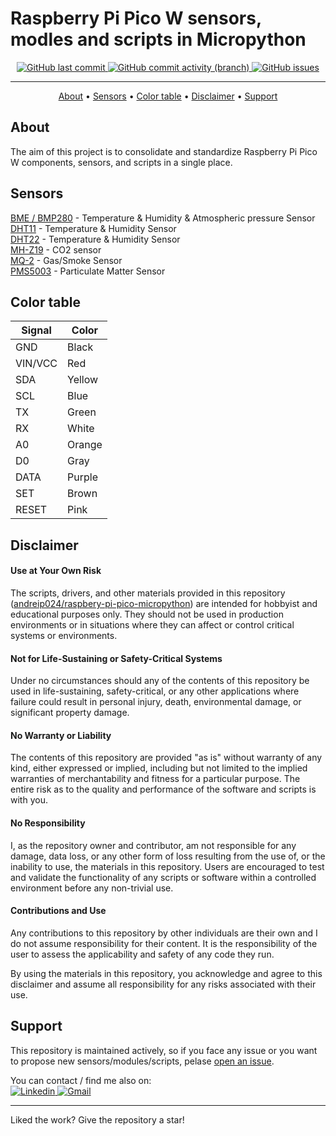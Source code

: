 # Raspberry Pi Pico W sensors, modles and scripts in Micropython  
  

<p align="center">
    <a href="https://github.com/andreip024/raspbery-pi-pico-micropython/commits/main">
    <img src="https://img.shields.io/github/last-commit/andreip024/raspbery-pi-pico-micropython?color=blue"
         alt="GitHub last commit">
	<a href="https://github.com/andreip024/raspbery-pi-pico-micropython/commits/main">
    <img alt="GitHub commit activity (branch)" src="https://img.shields.io/github/commit-activity/m/andreip024/raspbery-pi-pico-micropython/main?color=blue">
    <a href="https://github.com/andreip024/raspbery-pi-pico-micropython/issues">
    <img alt="GitHub issues" src="https://img.shields.io/github/issues-raw/andreip024/raspbery-pi-pico-micropython?color=blue">
</p>

---

<p align="center">
  <a href="#about">About</a> •
  <a href="#sensors">Sensors</a> •
  <a href="#color-table">Color table</a> •
  <a href="#disclaimer">Disclaimer</a> •
<a href="#support">Support</a> 

</p>

## About

The aim of this project is to consolidate and standardize Raspberry Pi Pico W components, sensors, and scripts in a single place.

## Sensors

  <a href="https://github.com/andreip024/raspbery-pi-pico-micropython/tree/main/sensors/BME280">BME / BMP280</a> - Temperature & Humidity & Atmospheric pressure  Sensor   
  <a href="https://github.com/andreip024/raspbery-pi-pico-micropython/tree/main/sensors/DHT11">DHT11</a> - Temperature & Humidity Sensor   
  <a href="https://github.com/andreip024/raspbery-pi-pico-micropython/tree/main/sensors/DHT22">DHT22</a> - Temperature & Humidity Sensor   
  <a href="https://github.com/andreip024/raspbery-pi-pico-micropython/tree/main/sensors/MH-Z19">MH-Z19</a> - CO2 sensor  
  <a href="https://github.com/andreip024/raspbery-pi-pico-micropython/tree/main/sensors/MQ-2">MQ-2</a> - Gas/Smoke Sensor  
  <a href="https://github.com/andreip024/raspbery-pi-pico-micropython/tree/main/sensors/PMS5003">PMS5003</a> - Particulate Matter Sensor  
  <!-- <a href="https://github.com/andreip024/raspbery-pi-pico-micropython/tree/main/sensors/SHT21">SHT21 / HTU21 </a> - Temperature & Humidity Sensor    -->



## Color table

| Signal   | Color   |
| -------- | ------- |
| GND      | Black   |
| VIN/VCC  | Red     |
| SDA      | Yellow  |
| SCL      | Blue    |
| TX       | Green   |
| RX       | White   |
| A0       | Orange  |
| D0       | Gray    |
| DATA     | Purple  |
| SET      | Brown   |
| RESET    | Pink    |



## Disclaimer


#### Use at Your Own Risk

The scripts, drivers, and other materials provided in this repository ([andreip024/raspbery-pi-pico-micropython](https://github.com/andreip024/raspbery-pi-pico-micropython)) are intended for hobbyist and educational purposes only. They should not be used in production environments or in situations where they can affect or control critical systems or environments. 

#### Not for Life-Sustaining or Safety-Critical Systems

Under no circumstances should any of the contents of this repository be used in life-sustaining, safety-critical, or any other applications where failure could result in personal injury, death, environmental damage, or significant property damage. 

#### No Warranty or Liability

The contents of this repository are provided "as is" without warranty of any kind, either expressed or implied, including but not limited to the implied warranties of merchantability and fitness for a particular purpose. The entire risk as to the quality and performance of the software and scripts is with you.

#### No Responsibility

I, as the repository owner and contributor, am not responsible for any damage, data loss, or any other form of loss resulting from the use of, or the inability to use, the materials in this repository. Users are encouraged to test and validate the functionality of any scripts or software within a controlled environment before any non-trivial use.

#### Contributions and Use

Any contributions to this repository by other individuals are their own and I do not assume responsibility for their content. It is the responsibility of the user to assess the applicability and safety of any code they run.

By using the materials in this repository, you acknowledge and agree to this disclaimer and assume all responsibility for any risks associated with their use.


## Support

This repository is maintained actively, so if you face any issue or you want to propose new sensors/modules/scripts, pelase [open an issue](https://github.com/andreip024/raspbery-pi-pico-micropython/issues/new).


You can contact / find me also on:  
<a href="https://www.linkedin.com/in/andrei-p%C3%A2rv-53a91315a/" target="_blank">
    <img alt="Linkedin" src="https://img.shields.io/badge/LinkedIn-0077B5?style=for-the-badge&logo=linkedin&logoColor=white">
</a>
<a href="mailto:andreiparv@gmail.com" target="_blank">
    <img alt="Gmail" src="https://img.shields.io/badge/Gmail-D14836?style=for-the-badge&logo=gmail&logoColor=white">
</a>



---

Liked the work? Give the repository a star!